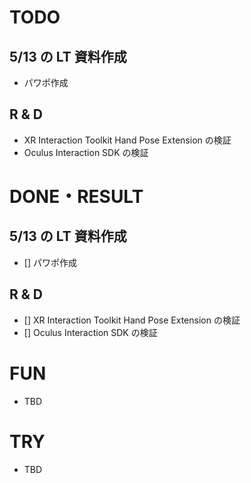 # TODO

## 5/13 の LT 資料作成

- パワポ作成

## R & D

- XR Interaction Toolkit Hand Pose Extension の検証
- Oculus Interaction SDK の検証

# DONE・RESULT

## 5/13 の LT 資料作成

- [] パワポ作成

## R & D

- [] XR Interaction Toolkit Hand Pose Extension の検証
- [] Oculus Interaction SDK の検証

# FUN 

- TBD

# TRY

- TBD

